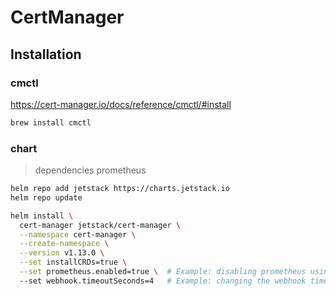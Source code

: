 # CertManager

## Installation

### cmctl

https://cert-manager.io/docs/reference/cmctl/#install

```bash
brew install cmctl
```

### chart

> dependencies prometheus

```bash
helm repo add jetstack https://charts.jetstack.io
helm repo update

helm install \
  cert-manager jetstack/cert-manager \
  --namespace cert-manager \
  --create-namespace \
  --version v1.13.0 \
  --set installCRDs=true \
  --set prometheus.enabled=true \  # Example: disabling prometheus using a Helm parameter
  --set webhook.timeoutSeconds=4   # Example: changing the webhook timeout using a Helm parameter
```
